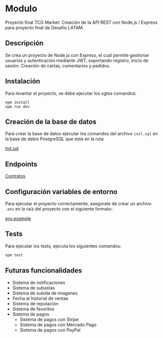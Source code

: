 # Modulo

Proyecto final TCG Market: Creación de la API REST con Node.js / Express para proyecto final de Desafío LATAM.

## Descripción

Se crea un proyecto de Node.js con Express, el cual permite gestionar usuarios y autenticación mediante JWT, soportando registro, inicio de sesión. Creación de cartas, comentarios y pedidos.

## Instalación

Para levantar el proyecto, se debe ejecutar los sgtes comandos:

```
npm install
npm run dev
```

## Creación de la base de datos

Para crear la base de datos ejecutar los comandos del archivo `init.sql` en la base de datos PostgreSQL que esta en la ruta

[Init.sql](./src/config/init.sql)


## Endpoints

[Contratos](./API-Contracts.md)

## Configuración variables de entorno

Para ejecutar el proyecto correctamente, asegúrate de crear un archivo `.env` en la raíz del proyecto con el siguiente formato:

[env.example](./.env.example)

## Tests

Para ejecutar los tests, ejecuta los siguientes comandos:

```bash
npm test
```

## Futuras funcionalidades

- Sistema de notificaciones
- Sistema de subastas
- Sistema de subida de imagenes
- Fecha al historial de ventas
- Sistema de reputación
- Sistema de favoritos
- Sistema de pagos
  - Sistema de pagos con Stripe
  - Sistema de pagos con Mercado Pago
  - Sistema de pagos con PayPal
